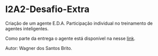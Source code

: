 # I2A2-Desafio-Extra
Criação de um agente E.D.A. Participação individual no treinamento de agentes inteligentes.

Como parte da entrega o agente está disponível na nesse [link](https://wsbrito-i2a2-desafio-extra-2025.streamlit.app/).

Autor: Wagner dos Santos Brito.
